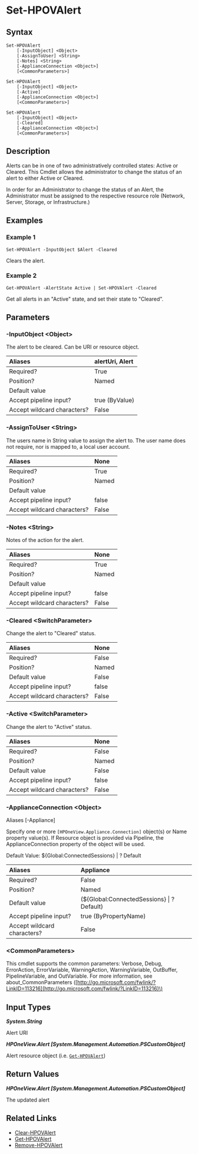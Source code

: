 ﻿---
description: Change status of an alert.
---

# Set-HPOVAlert

## Syntax

```text
Set-HPOVAlert
    [-InputObject] <Object>
    [-AssignToUser] <String>
    [-Notes] <String>
    [-ApplianceConnection <Object>]
    [<CommonParameters>]
```

```text
Set-HPOVAlert
    [-InputObject] <Object>
    [-Active]
    [-ApplianceConnection <Object>]
    [<CommonParameters>]
```

```text
Set-HPOVAlert
    [-InputObject] <Object>
    [-Cleared]
    [-ApplianceConnection <Object>]
    [<CommonParameters>]
```

## Description

Alerts can be in one of two administratively controlled states: Active or Cleared.  This Cmdlet allows the administrator to change the status of an alert to either Active or Cleared.

In order for an Administrator to change the status of an Alert, the Administrator must be assigned to the respective resource role (Network, Server, Storage, or Infrastructure.)

## Examples

###  Example 1 

```text
Set-HPOVAlert -InputObject $Alert -Cleared

```

Clears the alert.

###  Example 2 

```text
Get-HPOVAlert -AlertState Active | Set-HPOVAlert -Cleared

```

Get all alerts in an "Active" state, and set their state to "Cleared".

## Parameters

### -InputObject &lt;Object&gt;

The alert to be cleared.  Can be URI or resource object.

| Aliases | alertUri, Alert |
| :--- | :--- |
| Required? | True |
| Position? | Named |
| Default value |  |
| Accept pipeline input? | true (ByValue) |
| Accept wildcard characters? | False |

### -AssignToUser &lt;String&gt;

The users name in String value to assign the alert to.  The user name does not require, nor is mapped to, a local user account.

| Aliases | None |
| :--- | :--- |
| Required? | True |
| Position? | Named |
| Default value |  |
| Accept pipeline input? | false |
| Accept wildcard characters? | False |

### -Notes &lt;String&gt;

Notes of the action for the alert.

| Aliases | None |
| :--- | :--- |
| Required? | True |
| Position? | Named |
| Default value |  |
| Accept pipeline input? | false |
| Accept wildcard characters? | False |

### -Cleared &lt;SwitchParameter&gt;

Change the alert to "Cleared" status.

| Aliases | None |
| :--- | :--- |
| Required? | False |
| Position? | Named |
| Default value | False |
| Accept pipeline input? | false |
| Accept wildcard characters? | False |

### -Active &lt;SwitchParameter&gt;

Change the alert to "Active" status.

| Aliases | None |
| :--- | :--- |
| Required? | False |
| Position? | Named |
| Default value | False |
| Accept pipeline input? | false |
| Accept wildcard characters? | False |

### -ApplianceConnection &lt;Object&gt;

Aliases [-Appliance]

Specify one or more `[HPOneView.Appliance.Connection]` object(s) or Name property value(s). If Resource object is provided via Pipeline, the ApplianceConnection property of the object will be used.

Default Value: ${Global:ConnectedSessions} | ? Default

| Aliases | Appliance |
| :--- | :--- |
| Required? | False |
| Position? | Named |
| Default value | (${Global:ConnectedSessions} &vert; ? Default) |
| Accept pipeline input? | true (ByPropertyName) |
| Accept wildcard characters? | False |

### &lt;CommonParameters&gt;

This cmdlet supports the common parameters: Verbose, Debug, ErrorAction, ErrorVariable, WarningAction, WarningVariable, OutBuffer, PipelineVariable, and OutVariable. For more information, see about\_CommonParameters \([http://go.microsoft.com/fwlink/?LinkID=113216](http://go.microsoft.com/fwlink/?LinkID=113216)\)

## Input Types

_**System.String**_

Alert URI

_**HPOneView.Alert [System.Management.Automation.PSCustomObject]**_

Alert resource object (i.e. [`Get-HPOVAlert`](get-hpovalert.md))

## Return Values

_**HPOneView.Alert [System.Management.Automation.PSCustomObject]**_

The updated alert

## Related Links

* [Clear-HPOVAlert](clear-hpovalert.md)
* [Get-HPOVAlert](get-hpovalert.md)
* [Remove-HPOVAlert](remove-hpovalert.md)
